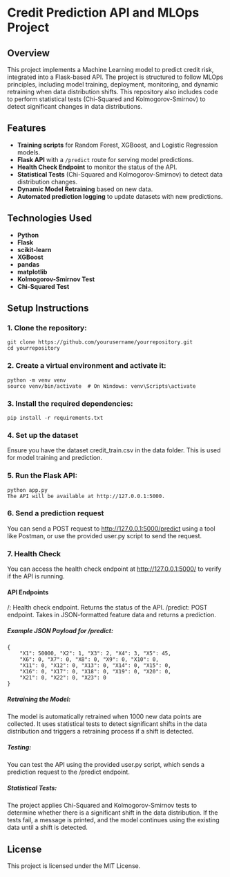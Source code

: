 # Credit Prediction API and MLOps Project

## Overview

This project implements a Machine Learning model to predict credit risk, integrated into a Flask-based API. The project is structured to follow MLOps principles, including model training, deployment, monitoring, and dynamic retraining when data distribution shifts. This repository also includes code to perform statistical tests (Chi-Squared and Kolmogorov-Smirnov) to detect significant changes in data distributions.

## Features

- **Training scripts** for Random Forest, XGBoost, and Logistic Regression models.
- **Flask API** with a `/predict` route for serving model predictions.
- **Health Check Endpoint** to monitor the status of the API.
- **Statistical Tests** (Chi-Squared and Kolmogorov-Smirnov) to detect data distribution changes.
- **Dynamic Model Retraining** based on new data.
- **Automated prediction logging** to update datasets with new predictions.

## Technologies Used

- **Python**
- **Flask**
- **scikit-learn**
- **XGBoost**
- **pandas**
- **matplotlib**
- **Kolmogorov-Smirnov Test**
- **Chi-Squared Test**

## Setup Instructions

### 1. Clone the repository:

```
git clone https://github.com/yourusername/yourrepository.git
cd yourrepository
```

### 2. Create a virtual environment and activate it:

```
python -m venv venv
source venv/bin/activate  # On Windows: venv\Scripts\activate
```

### 3. Install the required dependencies:

```
pip install -r requirements.txt
```

### 4. Set up the dataset

Ensure you have the dataset credit_train.csv in the data folder. This is used for model training and prediction.

### 5. Run the Flask API:

```
python app.py
The API will be available at http://127.0.0.1:5000.
```

### 6. Send a prediction request

You can send a POST request to http://127.0.0.1:5000/predict using a tool like Postman, or use the provided user.py script to send the request.

### 7. Health Check

You can access the health check endpoint at http://127.0.0.1:5000/ to verify if the API is running.

#### API Endpoints

/: Health check endpoint. Returns the status of the API.
/predict: POST endpoint. Takes in JSON-formatted feature data and returns a prediction.

##### Example JSON Payload for /predict:

```
{
    "X1": 50000, "X2": 1, "X3": 2, "X4": 3, "X5": 45, 
    "X6": 0, "X7": 0, "X8": 0, "X9": 0, "X10": 0, 
    "X11": 0, "X12": 0, "X13": 0, "X14": 0, "X15": 0, 
    "X16": 0, "X17": 0, "X18": 0, "X19": 0, "X20": 0, 
    "X21": 0, "X22": 0, "X23": 0
}
```

##### Retraining the Model:

The model is automatically retrained when 1000 new data points are collected. It uses statistical tests to detect significant shifts in the data distribution and triggers a retraining process if a shift is detected.

##### Testing:

You can test the API using the provided user.py script, which sends a prediction request to the /predict endpoint.

##### Statistical Tests:

The project applies Chi-Squared and Kolmogorov-Smirnov tests to determine whether there is a significant shift in the data distribution. If the tests fail, a message is printed, and the model continues using the existing data until a shift is detected.

## License

This project is licensed under the MIT License.

